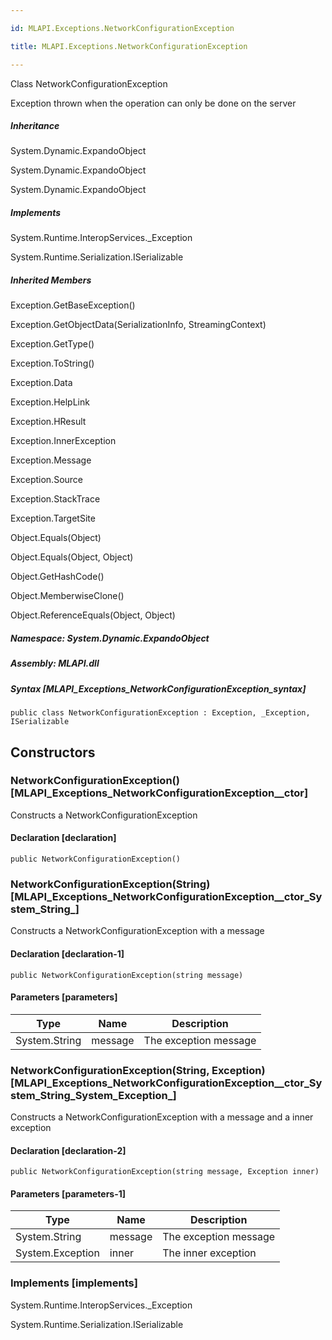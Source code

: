 ```yaml
---

id: MLAPI.Exceptions.NetworkConfigurationException

title: MLAPI.Exceptions.NetworkConfigurationException

---
```


Class NetworkConfigurationException

<div class="markdown level0 summary" markdown="1">

Exception thrown when the operation can only be done on the server

</div>

<div class="markdown level0 conceptual" markdown="1">

</div>

<div class="inheritance" markdown="1">

##### Inheritance

<div class="level0" markdown="1">

System.Dynamic.ExpandoObject

</div>

<div class="level1" markdown="1">

System.Dynamic.ExpandoObject

</div>

<div class="level2" markdown="1">

System.Dynamic.ExpandoObject

</div>

</div>

<div markdown="1" classs="implements">

##### Implements

<div markdown="1">

System.Runtime.InteropServices.\_Exception

</div>

<div markdown="1">

System.Runtime.Serialization.ISerializable

</div>

</div>

<div class="inheritedMembers" markdown="1">

##### Inherited Members

<div markdown="1">

Exception.GetBaseException()

</div>

<div markdown="1">

Exception.GetObjectData(SerializationInfo, StreamingContext)

</div>

<div markdown="1">

Exception.GetType()

</div>

<div markdown="1">

Exception.ToString()

</div>

<div markdown="1">

Exception.Data

</div>

<div markdown="1">

Exception.HelpLink

</div>

<div markdown="1">

Exception.HResult

</div>

<div markdown="1">

Exception.InnerException

</div>

<div markdown="1">

Exception.Message

</div>

<div markdown="1">

Exception.Source

</div>

<div markdown="1">

Exception.StackTrace

</div>

<div markdown="1">

Exception.TargetSite

</div>

<div markdown="1">

Object.Equals(Object)

</div>

<div markdown="1">

Object.Equals(Object, Object)

</div>

<div markdown="1">

Object.GetHashCode()

</div>

<div markdown="1">

Object.MemberwiseClone()

</div>

<div markdown="1">

Object.ReferenceEquals(Object, Object)

</div>

</div>

##### **Namespace**: System.Dynamic.ExpandoObject

##### **Assembly**: MLAPI.dll

##### Syntax [MLAPI_Exceptions_NetworkConfigurationException_syntax]

    public class NetworkConfigurationException : Exception, _Exception, ISerializable

## Constructors 

### NetworkConfigurationException() [MLAPI_Exceptions_NetworkConfigurationException__ctor]

<div class="markdown level1 summary" markdown="1">

Constructs a NetworkConfigurationException

</div>

<div class="markdown level1 conceptual" markdown="1">

</div>

#### Declaration [declaration]

    public NetworkConfigurationException()

### NetworkConfigurationException(String) [MLAPI_Exceptions_NetworkConfigurationException__ctor_System_String_]

<div class="markdown level1 summary" markdown="1">

Constructs a NetworkConfigurationException with a message

</div>

<div class="markdown level1 conceptual" markdown="1">

</div>

#### Declaration [declaration-1]

    public NetworkConfigurationException(string message)

#### Parameters [parameters]

| Type          | Name    | Description           |
|---------------|---------|-----------------------|
| System.String | message | The exception message |

### NetworkConfigurationException(String, Exception) [MLAPI_Exceptions_NetworkConfigurationException__ctor_System_String_System_Exception_]

<div class="markdown level1 summary" markdown="1">

Constructs a NetworkConfigurationException with a message and a inner
exception

</div>

<div class="markdown level1 conceptual" markdown="1">

</div>

#### Declaration [declaration-2]

    public NetworkConfigurationException(string message, Exception inner)

#### Parameters [parameters-1]

| Type             | Name    | Description           |
|------------------|---------|-----------------------|
| System.String    | message | The exception message |
| System.Exception | inner   | The inner exception   |

### Implements [implements]

<div markdown="1">

System.Runtime.InteropServices.\_Exception

</div>

<div markdown="1">

System.Runtime.Serialization.ISerializable

</div>
